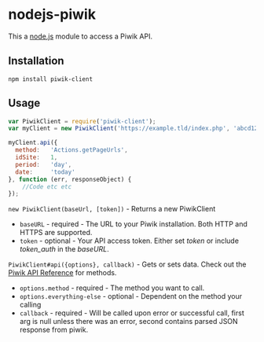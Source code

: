 nodejs-piwik
============

This a [node.js](http://nodejs.org/) module to access a Piwik API.

## Installation

```shell
npm install piwik-client
```

## Usage

```js
var PiwikClient = require('piwik-client');
var myClient = new PiwikClient('https://example.tld/index.php', 'abcd1234' )

myClient.api({
  method:   'Actions.getPageUrls',
  idSite:   1,
  period:   'day',
  date:     'today'
}, function (err, responseObject) {
	//Code etc etc
});
```


`new PiwikClient(baseUrl, [token])` - Returns a new PiwikClient
* `baseURL` - required - The URL to your Piwik installation. Both HTTP and HTTPS are supported.
* `token` - optional - Your API access token. Either set *token* or include *token_auth* in the *baseURL*.





`PiwikClient#api({options}, callback)` - Gets or sets data. Check out the [Piwik API Reference](http://piwik.org/docs/analytics-api/reference/) for methods.
* `options.method` - required - The method you want to call.
* `options.everything-else` - optional - Dependent on the method your calling
* `callback` - required - Will be called upon error or successful call, first arg is null unless there was an error, second contains parsed JSON response from piwik.



